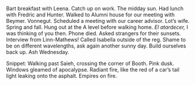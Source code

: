Bart breakfast with Leena. Catch up on work. The midday sun. Had lunch with Fredric and Hunter. Walked to Alumni house for our meeting with Beymer. Vonnegut. Scheduled a meeting with our career advisor. Lot’s wife. Spring and fall. Hung out at the A level before walking home. *El atardecer,* I was thinking of you then. Phone died. Asked strangers for their sunsets. Interview from Linn-Mathews\! Called Isabella outside of the reg. Shame to be on different wavelengths, ask again another sunny day. Build ourselves back up. Ash Wednesday. 

Snippet: Walking past Saieh, crossing the corner of Booth. Pink dusk. Windows gleamed of apocalypse. Radiant fire, like the red of a car’s tail light leaking onto the asphalt. Empires on fire.
